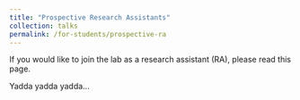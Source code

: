 ```yaml
---
title: "Prospective Research Assistants"
collection: talks
permalink: /for-students/prospective-ra
---
```


If you would like to join the lab as a research assistant (RA), please read this page.

Yadda yadda yadda...
